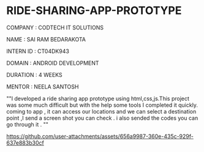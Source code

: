 # RIDE-SHARING-APP-PROTOTYPE
COMPANY   : CODTECH IT SOLUTIONS

NAME      : SAI RAM BEDARAKOTA

INTERN ID : CT04DK943

DOMAIN    : ANDROID DEVELOPMENT

DURATION  : 4 WEEKS

MENTOR    : NEELA SANTOSH



""I developed a ride sharing app prototype using html,css,js.This project was some much difficult but with the help some tools I completed it quickly.
coming to app , it can access our locations and we can select a destination point ,I send a screen shot you can check . i also sended the codes you can go through it . 
"" 




https://github.com/user-attachments/assets/656a9987-360e-435c-929f-637e883b30cf
